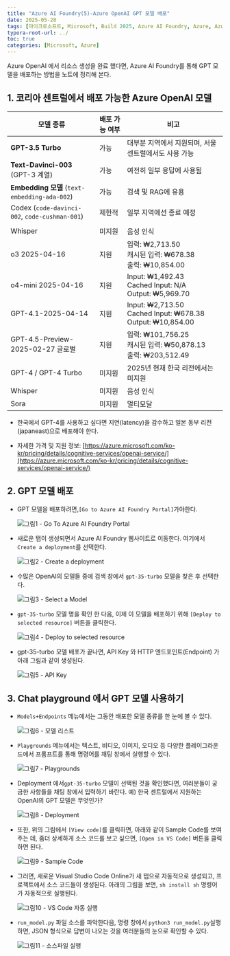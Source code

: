 ```yaml
---
title: "Azure AI Foundry(5)-Azure OpenAI GPT 모델 배포"
date: 2025-05-28
tags: [마이크로소프트, Microsoft, Build 2025, Azure AI Foundry, Azure, Azure AI Foundry SDK, Azure OpenAI Studio, Azure OpenAI Service, Azure Machine Learning, Azure App Service, Azure Key Vault, Azure Monitor]
typora-root-url: ../
toc: true
categories: [Microsoft, Azure]
---
```


Azure OpenAI 에서 리소스 생성을 완료 했다면, Azure AI Foundry를 통해 GPT 모델을 배포하는 방법을 노트에 정리해 본다. 



## 1. 코리아 센트럴에서 배포 가능한 Azure OpenAI 모델

| 모델 종류                                      | 배포 가능 여부 | 비고                                                         |
| ---------------------------------------------- | -------------- | ------------------------------------------------------------ |
| **GPT-3.5 Turbo**                              | 가능           | 대부분 지역에서 지원되며, 서울 센트럴에서도 사용 가능        |
| **Text-Davinci-003** (GPT-3 계열)              | 가능           | 여전히 일부 응답에 사용됨                                    |
| **Embedding 모델** (`text-embedding-ada-002`)  | 가능           | 검색 및 RAG에 유용                                           |
| Codex (`code-davinci-002`, `code-cushman-001`) | 제한적         | 일부 지역에선 종료 예정                                      |
|                                                |                |                                                              |
| Whisper                                        | 미지원         | 음성 인식                                                    |
| o3 2025-04-16                                  | 지원           | 입력: ₩2,713.50<br/>캐시된 입력: ₩678.38<br/>출력: ₩10,854.00 |
| o4-mini 2025-04-16                             | 지원           | Input: ₩1,492.43<br/>Cached Input: N/A<br/>Output: ₩5,969.70 |
| GPT-4.1-2025-04-14                             | 지원           | Input: ₩2,713.50<br/>Cached Input: ₩678.38<br/>Output: ₩10,854.00 |
| GPT-4.5-Preview-2025-02-27 글로벌              | 지원           | 입력: ₩101,756.25<br/>캐시된 입력: ₩50,878.13<br/>출력: ₩203,512.49 |
| GPT-4 / GPT-4 Turbo                            | 미지원         | 2025년 현재 한국 리전에서는 미지원                           |
| Whisper                                        | 미지원         | 음성 인식                                                    |
| Sora                                           | 미지원         | 멀티모달                                                     |

* 한국에서 GPT-4를 사용하고 싶다면 지연(latency)을 감수하고 일본 동부 리전(japaneast)으로 배포해야 한다. 

* 자세한 가격 및 지원 정보: [https://azure.microsoft.com/ko-kr/pricing/details/cognitive-services/openai-service/](https://azure.microsoft.com/ko-kr/pricing/details/cognitive-services/openai-service/)

  

## 2. GPT 모델 배포

* GPT 모델을 배포하려면,`[Go to Azure AI Foundry Portal]`가야한다.

  ![그림1 - Go To Azure AI Foundry Portal](/../images/2025-02/AzureModel-01.png)

* 새로운 탭이 생성되면서 Azure AI Foundry 웹사이트로 이동한다. 여기에서 `Create a deployment`를 선택한다.  

  ![그림2 - Create a deployment](/../images/2025-02/AzureModel-02.png)

* 수많은 OpenAI의 모델들 중에 검색 창에서 `gpt-35-turbo` 모델을 찾은 후 선택한다. 

  ![그림3 - Select a Model](/../images/2025-02/AzureModel-03.png)

* `gpt-35-turbo` 모델 명을 확인 한 다음, 이제 이 모델을 배포하기 위해  `[Deploy to selected resource]` 버튼을 클릭한다.

  ![그림4 - Deploy to selected resource](/../images/2025-02/AzureModel-04.png)

* gpt-35-turbo 모델 배포가 끝나면, API Key 와 HTTP 엔드포인트(Endpoint) 가  아래 그림과 같이 생성된다.

  ![그림5 - API Key](/../images/2025-02/AzureModel-05.png)

  

## 3. Chat playground 에서 GPT 모델 사용하기

* `Models+Endpoints` 메뉴에서는 그동안 배포한 모델 종류를 한 눈에 볼 수 있다. 

  ![그림6 - 모델 리스트](/../images/2025-02/AzureModel-06.png)

* `Playgrounds` 메뉴에서는 텍스트, 비디오, 이미지, 오디오 등 다양한 플레이그라운드에서 프롬프트를 통해 명령어를 채팅 창에서 실행할 수 있다. 

  ![그림7 - Playgrounds](/../images/2025-02/AzureModel-07.png)

* Deployment 에서`gpt-35-turbo` 모델이 선택된 것을 확인했다면, 여러분들이 궁금한 사항들을 채팅 창에서 입력하기 바란다. 예) 한국 센트럴에서 지원하는 OpenAI의 GPT 모델은 무엇인가?  

  ![그림8 - Deployment](/../images/2025-02/AzureModel-08.png)

* 또한, 위의 그림에서 `[View code]`를 클릭하면, 아래와 같이 Sample Code를 보여주는 데, 좀더 상세하게 소스 코드를 보고 싶으면, `[Open in VS Code]` 버튼을 클릭하면 된다.

  ![그림9 - Sample Code](/../images/2025-02/AzureModel-09.png)

* 그러면, 새로운 Visual Studio Code Online가 새 탭으로 자동적으로 생성되고, 프로젝트에서 소스 코드들이 생성된다. 아래의 그림을 보면, `sh install sh` 명령어가 자동적으로 실행된다. 

  ![그림10 - VS Code 자동 실행](/../images/2025-02/AzureModel-10.png)

* `run_model.py` 파일 소스를 파악한다음, 명령 창에서 `python3 run_model.py`실행하면, JSON 형식으로 답변이 나오는 것을 여러분들의 눈으로 확인할 수 있다. 

  ![그림11 - 소스파일 실행](/../images/2025-02/AzureModel-11.png)
